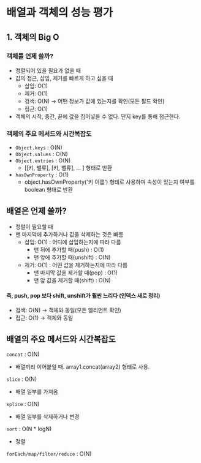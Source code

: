 # 배열과 객체의 성능 평가

## 1. 객체의 Big O

### 객체를 언제 쓸까?
- 정렬되어 있을 필요가 없을 때
- 값의 접근, 삽입, 제거를 빠르게 하고 싶을 때
  - 삽입: O(1)
  - 제거: O(1)
  - 검색: O(N) -> 어떤 정보가 값에 있는지를 확인(모든 필드 확인)
  - 접근: O(1)
- 객체의 시작, 중간, 끝에 값을 집어넣을 수 없다. 단지 key를 통해 접근한다.

### 객체의 주요 메서드와 시간복잡도
- `Object.keys` : O(N)
- `Object.values` : O(N)
- `Object.entries` : O(N)
  - [[키, 밸류], [키, 밸류], ... ] 형태로 반환
- `hasOwnProperty` : O(1)
  - object.hasOwnProperty('키 이름') 형태로 사용하며 속성이 있는지 여부를 boolean 형태로 반환

## 배열은 언제 쓸까?
- 정렬이 필요할 때
- 맨 마지막에 추가하거나 값을 삭제하는 것은 빠름
  + 삽입: O(1) : 어디에 삽입하는지에 따라 다름
    - 맨 뒤에 추가할 때(push) : O(1)
    - 맨 앞에 추가할 때(unshift) : O(N)
  + 제거: O(1) : 어떤 값을 제거하는지에 따라 다름
    - 맨 마지막 값을 제거할 때(pop) : O(1)
    - 맨 앞 값을 제거할 때(shift) : O(N)
#### 즉, push, pop 보다 shift, unshift가 훨씬 느리다 (인덱스 새로 정리)
+ 검색: O(N) -> 객체와 동일(모든 엘리먼트 확인)
+ 접근: O(1) -> 객체와 동일

## 배열의 주요 메서드와 시간복잡도
`concat` : O(N)
- 배열끼리 이어붙일 때. array1.concat(array2) 형태로 사용.

`slice` : O(N)
- 배열 일부를 가져옴

`splice` : O(N)
- 배열 일부를 삭제하거나 변경

`sort` : O(N * logN)
- 정렬

`forEach/map/filter/reduce` : O(N)

